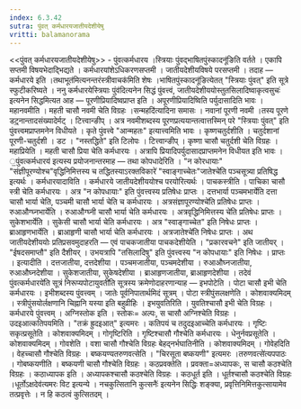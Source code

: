 ```yaml
---
index: 6.3.42
sutra: पुंवत्‌ कर्मधारयजातीयदेशीयेषु
vritti: balamanorama
---
```


<<पुंवत् कर्मधारयजातीयदेशीयेषु>> - पुंवत्कर्मधारय ।स्त्रियाः पुंवद्भाषितपुंस्कादनू॑ङिति वर्तते । एकापि सप्तमी विषयभेदाद्भिद्यते । कर्मधारयांशेऽधिकरणसप्तमी । जातीयदेशीयविषये परसप्तमी । तदाह — कर्मधारये इति ।तथाभूत॑मित्यनन्तरंस्त्रीवाचक॑मिति शेषः ।भाषितपुंस्कादनू॑ङित्येतत् "स्त्रियाः पुंवत्" इति सूत्रे स्फुटीकरिष्यते । ननु कर्मधारयेस्त्रियाः पुंव॑दित्यनेन सिद्धं पुंवत्त्वं, जातीयदेशीययोस्तुतसिलादिष्वाकृत्वसुचः॑ इत्यनेन सिद्धमित्यत आह — पूरणीप्रियादिष्वप्राप्त इति । अपूरणीप्रियादिष्विति पर्युदासादिति भावः । महानवमीति । महती चासौ नवमी चेति विग्रहः ।सन्महदि॑त्यादिना समासः । नवानां पूरणी नवमी ।तस्य पूरणे डट्॒नान्तादसंख्यादेर्मट् । टित्त्वान्ङीप् । अत्र नवमीशब्दस्य पूरणप्रत्ययान्तत्वात्तस्मिन् परे "स्त्रियाः पुंवत्" इति पुंवत्त्वमप्राप्तमनेन विधीयते । कृते पुंवत्त्वे "आन्महतः" इत्यात्त्वमिति भावः । कृष्णचतुर्दशीति । चतुर्दशानां पूरणी-चतुर्दशी । डट । "नस्तद्धिते" इति टिलोपः । टित्त्वान्ङीप् । कृष्णा चासौ चतुर्दशी चेति विग्रहः । महाप्रियेति । महती चासौ प्रिया चेति कर्मधारयः । अत्रापि प्रियादिपर्युदासादप्राप्तमनेन विधीयत इति भावः । ॒पुंवत्कर्मधारय॑ इत्यस्य प्रयोजनान्तरमाह — तथा कोपधादेरिति । "न कोरधायाः" "संज्ञीपूरण्योश्च"वृद्धिनिमित्तस्य च तद्धितस्याऽरक्तविकारे॑ "स्वाङ्गाच्चेतः"जातेश्चे॑ति पञ्चसूत्र्या प्रतिषिद्ध इत्यर्थः । कर्मधारयादाविति । कर्मधारये जातीयदेशीययोश्च परयोरित्यर्थः । पाचकस्त्रीति । पाचिका चासौ स्त्री चेति कर्मधारयः । अत्र "न कोपधायाः" इति पुंवत्त्वस्य प्रतिषेधः प्राप्तः । दत्तभार्या पञ्चमभार्येति दत्ता चासौ भार्या चेति, पञ्चमी चासौ भार्या चेति च कर्मधारयः । अत्रसंज्ञापूरण्योश्चे॑ति प्रतिषेधः प्राप्तः । रुआऔग्घ्नभार्येति । रुआऔग्घ्नी चासौ भार्या चेति कर्मधारयः । अत्रवृद्धिनिमित्तस्य चे॑ति प्रतिषेधः प्राप्तः । सुकेशभार्येति । सुकेसी चासौ भार्या चेति कर्मधारयः । अत्र "स्वाङ्गाच्चेत" इति निषेधः प्राप्तः । ब्राआहृणभार्येति । ब्राआहृणी चासौ भार्या चेति कर्मधारयः । अत्रजातेश्चे॑ति निषेधः प्राप्तः । अथ जातीयदेशीययोः प्रतिप्रसवमुदाहरति — एवं पाचकजातीया पाचकदेशीयेति । "प्रकारवचने" इति जातीयर् । "ईषदसमाप्तौ" इति दैशीयर् । उभयत्रापि "तसिलादिषु" इति पुंवत्त्वस्य "न कोपधायाः" इति निषेधः । प्राप्तः । इत्यादीति । दत्तजातीया, दत्तदेशीया । पञ्चमजातीया, पञ्चमदेशीया । रुआऔघ्नजातीया, रुआऔघ्नदेशीया । सुकेशजातीया, सुकेषदेशीया । ब्राआहृणजातीया, ब्राआहृणदेशीया । तदेवं पुंवत्कर्मधारये॑ति सूत्रं निरूप्यपोटायुवती॑ति सूत्रस्य क्रमेणोदाहरणान्याह — इभपोटेति । पोटा चासौ इभी चेति कर्मधारयः । इभीशब्दस्य पुंवत्त्वम् । जातेः पूर्वनिपातार्थमिदं सूत्रम् । पोटा स्त्रीपुंसलक्षणेति । कोशवाक्यमिदम् । स्त्रीपुंसयोर्लक्षणानि चिह्नानि यस्या इति बहुव्रीहिः । इभयुवतिरिति । युवतिश्चासौ इभी चेति विग्रहः । कर्मधारये पुंवत्त्वम् । अग्निस्तोक इति । स्तोकः= अल्पः, स चासौ अग्निश्चेति विग्रहः । उदइआत्कतिपयमिति । "तक्रं ह्रुदइआत्" इत्यमरः । कतिपयं च तदुदइआच्चेति कर्मधारयः । गृष्टिः सकृत्प्रसूतेति । कोशवाक्यमिदम् । गोगृष्टिरिति । गृष्टिश्चासौ गौश्चेति कर्मधारयः । धेनुर्नवप्रसूतेति । कोशवाक्यमिदम् । गोवशेति । वशा चासौ गौश्चेति विग्रहः बेहद्नर्भघातिनीति । कोशवाक्यमिदम् । गोवेहदिति । वेहच्चासौ गौश्चेति विग्रहः । बष्कयण्यतरुणवत्सेति । "चिरसूता बष्कयणी" इत्यमरः ।तरुणवत्से॑त्यपपाठः । गोबष्कयणीति । बष्कयणी चासौ गौश्चेति विग्रहः । कठप्रवक्तेति । प्रवक्ता=अध्यापकः, स चासौ कठश्चेति विग्रहः । कठाध्यापक इति । अध्यापकश्चासौ कठश्चेति विग्रहः । कठधूर्त इति । धूर्तश्चासौ कठश्चेति विग्रहः ।धूर्तोऽक्षदेव॑त्यमरः विट इत्यन्ये । नचकुत्सितानि कुत्सनैः॑ इत्यनेन सिद्धिः शङ्क्या, प्रवृत्तिनिमित्तकुत्सायामेव तत्प्रवृत्तेः । न हि कठत्वं कुत्सितदम् । 